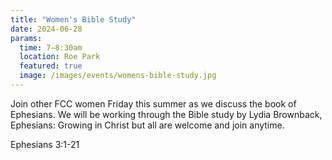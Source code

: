 ```yaml
---
title: "Women's Bible Study"
date: 2024-06-28
params:
  time: 7–8:30am
  location: Roe Park
  featured: true
  image: /images/events/womens-bible-study.jpg
---
```


Join other FCC women Friday this summer as we discuss the book of Ephesians. We will be working through the Bible study by Lydia Brownback, Ephesians: Growing in Christ but all are welcome and join anytime.

Ephesians 3:1-21

<!--more-->
